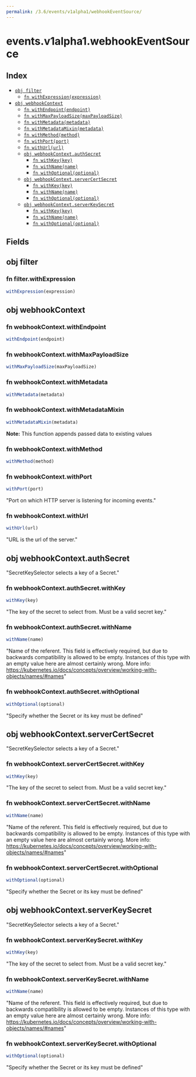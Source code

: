 ```yaml
---
permalink: /3.6/events/v1alpha1/webhookEventSource/
---
```


# events.v1alpha1.webhookEventSource



## Index

* [`obj filter`](#obj-filter)
  * [`fn withExpression(expression)`](#fn-filterwithexpression)
* [`obj webhookContext`](#obj-webhookcontext)
  * [`fn withEndpoint(endpoint)`](#fn-webhookcontextwithendpoint)
  * [`fn withMaxPayloadSize(maxPayloadSize)`](#fn-webhookcontextwithmaxpayloadsize)
  * [`fn withMetadata(metadata)`](#fn-webhookcontextwithmetadata)
  * [`fn withMetadataMixin(metadata)`](#fn-webhookcontextwithmetadatamixin)
  * [`fn withMethod(method)`](#fn-webhookcontextwithmethod)
  * [`fn withPort(port)`](#fn-webhookcontextwithport)
  * [`fn withUrl(url)`](#fn-webhookcontextwithurl)
  * [`obj webhookContext.authSecret`](#obj-webhookcontextauthsecret)
    * [`fn withKey(key)`](#fn-webhookcontextauthsecretwithkey)
    * [`fn withName(name)`](#fn-webhookcontextauthsecretwithname)
    * [`fn withOptional(optional)`](#fn-webhookcontextauthsecretwithoptional)
  * [`obj webhookContext.serverCertSecret`](#obj-webhookcontextservercertsecret)
    * [`fn withKey(key)`](#fn-webhookcontextservercertsecretwithkey)
    * [`fn withName(name)`](#fn-webhookcontextservercertsecretwithname)
    * [`fn withOptional(optional)`](#fn-webhookcontextservercertsecretwithoptional)
  * [`obj webhookContext.serverKeySecret`](#obj-webhookcontextserverkeysecret)
    * [`fn withKey(key)`](#fn-webhookcontextserverkeysecretwithkey)
    * [`fn withName(name)`](#fn-webhookcontextserverkeysecretwithname)
    * [`fn withOptional(optional)`](#fn-webhookcontextserverkeysecretwithoptional)

## Fields

## obj filter



### fn filter.withExpression

```ts
withExpression(expression)
```



## obj webhookContext



### fn webhookContext.withEndpoint

```ts
withEndpoint(endpoint)
```



### fn webhookContext.withMaxPayloadSize

```ts
withMaxPayloadSize(maxPayloadSize)
```



### fn webhookContext.withMetadata

```ts
withMetadata(metadata)
```



### fn webhookContext.withMetadataMixin

```ts
withMetadataMixin(metadata)
```



**Note:** This function appends passed data to existing values

### fn webhookContext.withMethod

```ts
withMethod(method)
```



### fn webhookContext.withPort

```ts
withPort(port)
```

"Port on which HTTP server is listening for incoming events."

### fn webhookContext.withUrl

```ts
withUrl(url)
```

"URL is the url of the server."

## obj webhookContext.authSecret

"SecretKeySelector selects a key of a Secret."

### fn webhookContext.authSecret.withKey

```ts
withKey(key)
```

"The key of the secret to select from.  Must be a valid secret key."

### fn webhookContext.authSecret.withName

```ts
withName(name)
```

"Name of the referent. This field is effectively required, but due to backwards compatibility is allowed to be empty. Instances of this type with an empty value here are almost certainly wrong. More info: https://kubernetes.io/docs/concepts/overview/working-with-objects/names/#names"

### fn webhookContext.authSecret.withOptional

```ts
withOptional(optional)
```

"Specify whether the Secret or its key must be defined"

## obj webhookContext.serverCertSecret

"SecretKeySelector selects a key of a Secret."

### fn webhookContext.serverCertSecret.withKey

```ts
withKey(key)
```

"The key of the secret to select from.  Must be a valid secret key."

### fn webhookContext.serverCertSecret.withName

```ts
withName(name)
```

"Name of the referent. This field is effectively required, but due to backwards compatibility is allowed to be empty. Instances of this type with an empty value here are almost certainly wrong. More info: https://kubernetes.io/docs/concepts/overview/working-with-objects/names/#names"

### fn webhookContext.serverCertSecret.withOptional

```ts
withOptional(optional)
```

"Specify whether the Secret or its key must be defined"

## obj webhookContext.serverKeySecret

"SecretKeySelector selects a key of a Secret."

### fn webhookContext.serverKeySecret.withKey

```ts
withKey(key)
```

"The key of the secret to select from.  Must be a valid secret key."

### fn webhookContext.serverKeySecret.withName

```ts
withName(name)
```

"Name of the referent. This field is effectively required, but due to backwards compatibility is allowed to be empty. Instances of this type with an empty value here are almost certainly wrong. More info: https://kubernetes.io/docs/concepts/overview/working-with-objects/names/#names"

### fn webhookContext.serverKeySecret.withOptional

```ts
withOptional(optional)
```

"Specify whether the Secret or its key must be defined"